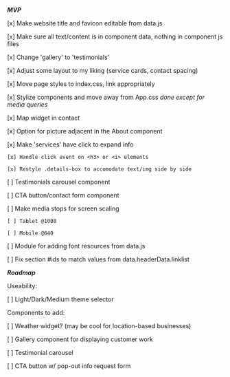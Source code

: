 ***MVP***

[x] Make website title and favicon editable from data.js

[x] Make sure all text/content is in component data, nothing in component js files

[x] Change 'gallery' to 'testimonials'

[x] Adjust some layout to my liking (service cards, contact spacing)

[x] Move page styles to index.css, link appropriately

[x] Stylize components and move away from App.css *done except for media queries*

[x] Map widget in contact 

[x] Option for picture adjacent in the About component

[x] Make 'services' have click to expand info

    [x] Handle click event on <h3> or <i> elements

    [x] Restyle .details-box to accomodate text/img side by side

[ ] Testimonials carousel component

[ ] CTA button/contact form component

[ ] Make media stops for screen scaling

    [ ] Tablet @1008

    [ ] Mobile @640

[ ] Module for adding font resources from data.js

[ ] Fix section #ids to match values from data.headerData.linklist

***Roadmap***

Useability:

[ ] Light/Dark/Medium theme selector

Components to add:

[ ] Weather widget? (may be cool for location-based businesses)

[ ] Gallery component for displaying customer work

[ ] Testimonial carousel

[ ] CTA button w/ pop-out info request form